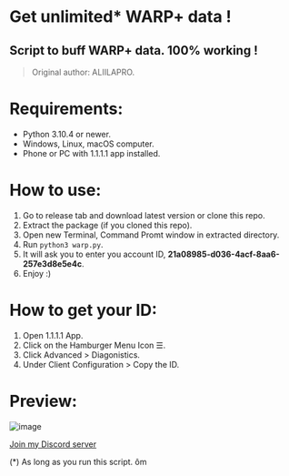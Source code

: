 # Get unlimited* WARP+ data !
## Script to buff WARP+ data. 100% working !

> Original author: ALIILAPRO.

# Requirements:
- Python 3.10.4 or newer.
- Windows, Linux, macOS computer.
- Phone or PC with 1.1.1.1 app installed.

# How to use:
1. Go to release tab and download latest version or clone this repo.
2. Extract the package (if you cloned this repo).
3. Open new Terminal, Command Promt window in extracted directory.
4. Run `python3 warp.py`.
5. It will ask you to enter you account ID, **21a08985-d036-4acf-8aa6-257e3d8e5e4c**.
6. Enjoy :)

# How to get your ID:
1. Open 1.1.1.1 App.
2. Click on the Hamburger Menu Icon ☰.
3. Click Advanced > Diagonistics.
4. Under Client Configuration > Copy the ID.

# Preview:
![image](https://user-images.githubusercontent.com/70711319/164968171-362a23cd-1543-4c59-878d-57eb0ba818ea.png)

[Join my Discord server](https://discord.gg/YHsw9aDzG5)

(*) As long as you run this script. ôm
